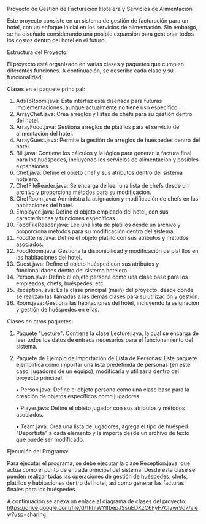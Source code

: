 Proyecto de Gestión de Facturación Hotelera y Servicios de Alimentación

Este proyecto consiste en un sistema de gestión de facturación para un hotel, con un enfoque inicial en los servicios de alimentación. Sin embargo, se ha diseñado considerando una posible expansión para gestionar todos los costos dentro del hotel en el futuro.

Estructura del Proyecto:

El proyecto está organizado en varias clases y paquetes que cumplen diferentes funciones. A continuación, se describe cada clase y su funcionalidad:

Clases en el paquete principal:

1.	AdsToRoom.java: Esta interfaz está diseñada para futuras implementaciones, aunque actualmente no tiene uso específico.
2.	ArrayChef.java: Crea arreglos y listas de chefs para su gestión dentro del hotel.
3.	ArrayFood.java: Gestiona arreglos de platillos para el servicio de alimentación del hotel.
4.	ArrayGuest.java: Permite la gestión de arreglos de huéspedes dentro del hotel.
5.	Bill.java: Contiene los cálculos y la lógica para generar la factura final para los huéspedes, incluyendo los servicios de alimentación y posibles expansiones.
6.	Chef.java: Define el objeto chef y sus atributos dentro del sistema hotelero.
7.	ChefFileReader.java: Se encarga de leer una lista de chefs desde un archivo y proporciona métodos para su modificación.
8.	ChefRoom.java: Administra la asignación y modificación de chefs en las habitaciones del hotel.
9.	Employee.java: Define el objeto empleado del hotel, con sus características y funciones específicas.
10.	FoodFileReader.java: Lee una lista de platillos desde un archivo y proporciona métodos para su modificación dentro del sistema.
11.	FoodItems.java: Define el objeto platillo con sus atributos y métodos asociados.
12.	FoodRoom.java: Gestiona la disponibilidad y modificación de platillos en las habitaciones del hotel.
13.	Guest.java: Define el objeto huésped con sus atributos y funcionalidades dentro del sistema hotelero.
14.	Person.java: Define el objeto persona como una clase base para los empleados, chefs, huéspedes, etc.
15.	Reception.java: Es la clase principal (main) del proyecto, desde donde se realizan las llamadas a las demás clases para su utilización y gestión.
16.	Room.java: Gestiona las habitaciones del hotel, incluyendo la asignación y gestión de huéspedes en ellas.
    
Clases en otros paquetes:

1.	Paquete "Lecture": Contiene la clase Lecture.java, la cual se encarga de leer todos los datos de entrada necesarios para el funcionamiento del sistema.
2.	Paquete de Ejemplo de Importación de Lista de Personas: Este paquete ejemplifica cómo importar una lista predefinida de personas (en este caso, jugadores de un equipo), modificarla y utilizarla dentro 
        del proyecto principal.
	
	   •	Person.java: Define el objeto persona como una clase base para la creación de objetos específicos como jugadores.

	   •	Player.java: Define el objeto jugador con sus atributos y métodos asociados.

	   •	Team.java: Crea una lista de jugadores, agrega el tipo de huésped "Deportista" a cada elemento y la importa desde un archivo de texto que puede ser modificado.

Ejecución del Programa:

Para ejecutar el programa, se debe ejecutar la clase Reception.java, que actúa como el punto de entrada principal del sistema. Desde esta clase se pueden realizar todas las operaciones de gestión de huéspedes, chefs, platillos y habitaciones dentro del hotel, así como generar las facturas finales para los huéspedes.

A continuación se anexa un enlace al diagrama de clases del proyecto: https://drive.google.com/file/d/1PhIWYlfbepJSsuEDKzC6FyF7CIywr9d7/view?usp=sharing
